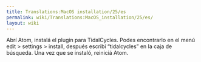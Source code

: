 ```yaml
---
title: Translations:MacOS installation/25/es
permalink: wiki/Translations:MacOS_installation/25/es/
layout: wiki
---
```


Abrí Atom, instalá el plugin para TidalCycles. Podes encontrarlo en el
menú edit \> settings \> install, después escribí “tidalcycles” en la
caja de búsqueda. Una vez que se instaló, reiniciá Atom.
